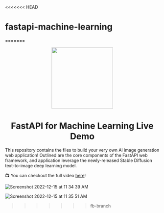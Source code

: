 <<<<<<< HEAD
# fastapi-machine-learning
=======


<p align = "center" draggable=”false” ><img src="https://user-images.githubusercontent.com/37101144/161836199-fdb0219d-0361-4988-bf26-48b0fad160a3.png" 
     width="200px"
     height="auto"/>
</p>



# <h1 align="center" id="heading">FastAPI for Machine Learning Live Demo</h1>

This repository contains the files to build your very own AI image generation web application! Outlined are the core components of the FastAPI web framework, and application leverage the newly-released Stable Diffusion text-to-image deep learning model.

📺 You can checkout the full video [here](https://www.youtube.com/watch?v=_BZGtifh_gw)!

![Screenshot 2022-12-15 at 11 34 39 AM](https://user-images.githubusercontent.com/37101144/207929696-886ccfe3-6d86-4674-8aca-0844fb795727.png)

![Screenshot 2022-12-15 at 11 35 51 AM](https://user-images.githubusercontent.com/37101144/207929748-afafc036-cbf6-48aa-a7b2-b64d66c32b75.png)
>>>>>>> fb-branch
